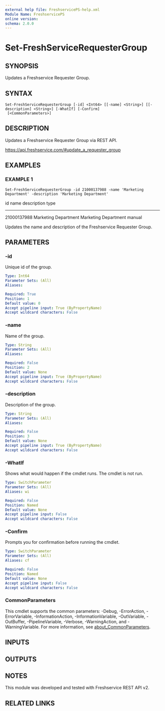 ```yaml
---
external help file: FreshservicePS-help.xml
Module Name: FreshservicePS
online version:
schema: 2.0.0
---
```


# Set-FreshServiceRequesterGroup

## SYNOPSIS
Updates a Freshservice Requester Group.

## SYNTAX

```
Set-FreshServiceRequesterGroup [-id] <Int64> [[-name] <String>] [[-description] <String>] [-WhatIf] [-Confirm]
 [<CommonParameters>]
```

## DESCRIPTION
Updates a Freshservice Requester Group via REST API.

https://api.freshservice.com/#update_a_requester_group

## EXAMPLES

### EXAMPLE 1
```
Set-FreshServiceRequesterGroup -id 21000137988 -name 'Marketing Department' -description 'Marketing Department'
```

id name                 description          type
-- ----                 -----------          ----
21000137988 Marketing Department Marketing Department manual

Updates the name and description of the Freshservice Requester Group.

## PARAMETERS

### -id
Unique id of the group.

```yaml
Type: Int64
Parameter Sets: (All)
Aliases:

Required: True
Position: 1
Default value: 0
Accept pipeline input: True (ByPropertyName)
Accept wildcard characters: False
```

### -name
Name of the group.

```yaml
Type: String
Parameter Sets: (All)
Aliases:

Required: False
Position: 2
Default value: None
Accept pipeline input: True (ByPropertyName)
Accept wildcard characters: False
```

### -description
Description of the group.

```yaml
Type: String
Parameter Sets: (All)
Aliases:

Required: False
Position: 3
Default value: None
Accept pipeline input: True (ByPropertyName)
Accept wildcard characters: False
```

### -WhatIf
Shows what would happen if the cmdlet runs.
The cmdlet is not run.

```yaml
Type: SwitchParameter
Parameter Sets: (All)
Aliases: wi

Required: False
Position: Named
Default value: None
Accept pipeline input: False
Accept wildcard characters: False
```

### -Confirm
Prompts you for confirmation before running the cmdlet.

```yaml
Type: SwitchParameter
Parameter Sets: (All)
Aliases: cf

Required: False
Position: Named
Default value: None
Accept pipeline input: False
Accept wildcard characters: False
```

### CommonParameters
This cmdlet supports the common parameters: -Debug, -ErrorAction, -ErrorVariable, -InformationAction, -InformationVariable, -OutVariable, -OutBuffer, -PipelineVariable, -Verbose, -WarningAction, and -WarningVariable. For more information, see [about_CommonParameters](http://go.microsoft.com/fwlink/?LinkID=113216).

## INPUTS

## OUTPUTS

## NOTES
This module was developed and tested with Freshservice REST API v2.

## RELATED LINKS
